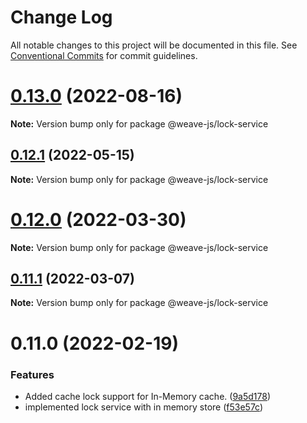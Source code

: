 # Change Log

All notable changes to this project will be documented in this file.
See [Conventional Commits](https://conventionalcommits.org) for commit guidelines.

# [0.13.0](https://github.com/fachw3rk/weave/compare/@weave-js/lock-service@0.12.1...@weave-js/lock-service@0.13.0) (2022-08-16)

**Note:** Version bump only for package @weave-js/lock-service





## [0.12.1](https://github.com/fachw3rk/weave/compare/@weave-js/lock-service@0.12.0...@weave-js/lock-service@0.12.1) (2022-05-15)

**Note:** Version bump only for package @weave-js/lock-service





# [0.12.0](https://github.com/fachw3rk/weave/compare/@weave-js/lock-service@0.11.1...@weave-js/lock-service@0.12.0) (2022-03-30)

**Note:** Version bump only for package @weave-js/lock-service





## [0.11.1](https://github.com/fachw3rk/weave/compare/@weave-js/lock-service@0.11.0...@weave-js/lock-service@0.11.1) (2022-03-07)

**Note:** Version bump only for package @weave-js/lock-service





# 0.11.0 (2022-02-19)


### Features

* Added cache lock support for In-Memory cache. ([9a5d178](https://github.com/fachw3rk/weave/commit/9a5d1782a3d47769b69714edaf96d8f8f2c4092f))
* implemented lock service with in memory store ([f53e57c](https://github.com/fachw3rk/weave/commit/f53e57c60ef3da3b616f14d0b4661180d34ad710))
